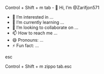 Control + Shift + m tab - 👋 Hi, I’m @Zarifjon571
- 👀 I’m interested in ...
- 🌱 I’m currently learning ...
- 💞️ I’m looking to collaborate on ...
- 📫 How to reach me ...
- 😄 Pronouns: ...
- ⚡ Fun fact: ...

<!---
Zarifjon571/Zarifjon571 is a ✨ special ✨ repository because its `README.md` (this file) appears on your GitHub profile.
You can click the Preview link to take a look at your changes.
--->esc
Control + Shift + m zippo tab.esc
